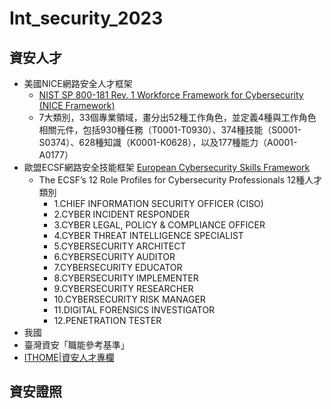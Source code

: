 # Int_security_2023

## 資安人才
- 美國NICE網路安全人才框架
  - [NIST SP 800-181 Rev. 1  Workforce Framework for Cybersecurity (NICE Framework)](https://csrc.nist.gov/publications/detail/sp/800-181/rev-1/final)
  - 7大類別，33個專業領域，畫分出52種工作角色，並定義4種與工作角色相關元件，包括930種任務（T0001-T0930）、374種技能（S0001-S0374）、628種知識（K0001-K0628），以及177種能力（A0001-A0177）
- 歐盟ECSF網路安全技能框架  [European Cybersecurity Skills Framework](https://www.enisa.europa.eu/publications/european-cybersecurity-skills-framework-ecsf)
  - The ECSF’s 12 Role Profiles for Cybersecurity Professionals 12種人才類別
    - 1.CHIEF INFORMATION SECURITY OFFICER (CISO)
    - 2.CYBER INCIDENT RESPONDER
    - 3.CYBER LEGAL, POLICY & COMPLIANCE OFFICER
    - 4.CYBER THREAT INTELLIGENCE SPECIALIST
    - 5.CYBERSECURITY ARCHITECT
    - 6.CYBERSECURITY AUDITOR
    - 7.CYBERSECURITY EDUCATOR
    - 8.CYBERSECURITY IMPLEMENTER
    - 9.CYBERSECURITY RESEARCHER
    - 10.CYBERSECURITY RISK MANAGER
    - 11.DIGITAL FORENSICS INVESTIGATOR
    - 12.PENETRATION TESTER
- 我國
- 臺灣資安「職能參考基準」
- [ITHOME|資安人才專欄](https://www.ithome.com.tw/tags/%E8%B3%87%E5%AE%89%E4%BA%BA%E6%89%8D)

## 資安證照
